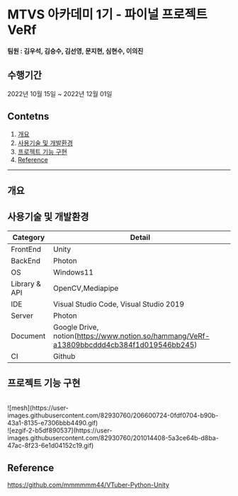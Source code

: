 # MTVS 아카데미 1기 - 파이널 프로젝트 VeRf 

#### 팀원 : 김우석, 김승수, 김선영, 문지현, 심현수, 이의진

## 수행기간
2022년 10월 15일 ~ 2022년 12월 01일

## Contetns

1. [개요](#개요)
2. [사용기술 및 개발환경](#사용기술-및-개발환경)
3. [프로젝트 기능 구현](#프로젝트-기능-구현)
4. [Reference](#Reference)
------------

## 개요


## 사용기술 및 개발환경

Category | Detail
|---|---|
FrontEnd | Unity
BackEnd | Photon
OS | Windows11
Library & API | OpenCV,Mediapipe
IDE | Visual Studio Code, Visual Studio 2019
Server | Photon
Document | Google Drive, notion(https://www.notion.so/hammang/VeRf-a13809bbcddd4cb384f1d019546bb245)
CI | Github

## 프로젝트 기능 구현


<br>
![mesh](https://user-images.githubusercontent.com/82930760/206600724-0fdf0704-b90b-43a1-8135-e7306bbb4490.gif)



<br>
![ezgif-2-b5df890537](https://user-images.githubusercontent.com/82930760/201014408-5a3ce64b-d8ba-47ac-8f23-6e1d04152c19.gif)


## Reference
https://github.com/mmmmmm44/VTuber-Python-Unity

